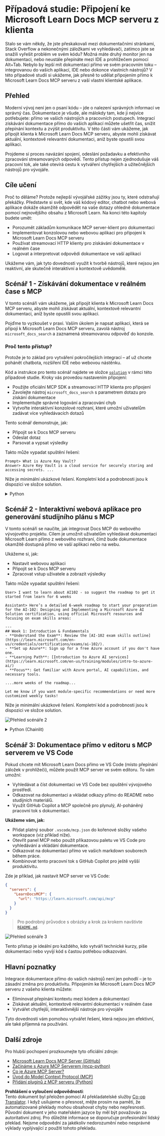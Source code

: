<!--
CO_OP_TRANSLATOR_METADATA:
{
  "original_hash": "4319d291c9d124ecafea52b3d04bfa0e",
  "translation_date": "2025-07-14T06:28:42+00:00",
  "source_file": "09-CaseStudy/docs-mcp/README.md",
  "language_code": "cs"
}
-->
# Případová studie: Připojení ke Microsoft Learn Docs MCP serveru z klienta

Stalo se vám někdy, že jste přeskakovali mezi dokumentačními stránkami, Stack Overflow a nekonečnými záložkami ve vyhledávači, zatímco jste se snažili vyřešit problém ve svém kódu? Možná máte druhý monitor jen na dokumentaci, nebo neustále přepínáte mezi IDE a prohlížečem pomocí Alt+Tab. Nebylo by lepší mít dokumentaci přímo ve svém pracovním toku – integrovanou do vašich aplikací, IDE nebo dokonce vlastních nástrojů? V této případové studii si ukážeme, jak přesně to udělat připojením přímo k Microsoft Learn Docs MCP serveru z vaší vlastní klientské aplikace.

## Přehled

Moderní vývoj není jen o psaní kódu – jde o nalezení správných informací ve správný čas. Dokumentace je všude, ale málokdy tam, kde ji nejvíce potřebujete: přímo ve vašich nástrojích a pracovních postupech. Integrací získávání dokumentace přímo do vašich aplikací můžete ušetřit čas, snížit přepínání kontextu a zvýšit produktivitu. V této části vám ukážeme, jak připojit klienta k Microsoft Learn Docs MCP serveru, abyste mohli získávat aktuální, kontextově relevantní dokumentaci, aniž byste opustili svou aplikaci.

Projdeme si proces navázání spojení, odeslání požadavku a efektivního zpracování streamovaných odpovědí. Tento přístup nejen zjednodušuje váš pracovní tok, ale také otevírá cestu k vytváření chytřejších a užitečnějších nástrojů pro vývojáře.

## Cíle učení

Proč to děláme? Protože nejlepší vývojářské zážitky jsou ty, které odstraňují překážky. Představte si svět, kde váš kódový editor, chatbot nebo webová aplikace dokáže okamžitě odpovědět na vaše dotazy ohledně dokumentace pomocí nejnovějšího obsahu z Microsoft Learn. Na konci této kapitoly budete umět:

- Porozumět základům komunikace MCP server-klient pro dokumentaci
- Implementovat konzolovou nebo webovou aplikaci pro připojení k Microsoft Learn Docs MCP serveru
- Používat streamovací HTTP klienty pro získávání dokumentace v reálném čase
- Logovat a interpretovat odpovědi dokumentace ve vaší aplikaci

Ukážeme vám, jak tyto dovednosti využít k tvorbě nástrojů, které nejsou jen reaktivní, ale skutečně interaktivní a kontextově uvědomělé.

## Scénář 1 - Získávání dokumentace v reálném čase s MCP

V tomto scénáři vám ukážeme, jak připojit klienta k Microsoft Learn Docs MCP serveru, abyste mohli získávat aktuální, kontextově relevantní dokumentaci, aniž byste opustili svou aplikaci.

Pojďme to vyzkoušet v praxi. Vaším úkolem je napsat aplikaci, která se připojí k Microsoft Learn Docs MCP serveru, zavolá nástroj `microsoft_docs_search` a zaznamená streamovanou odpověď do konzole.

### Proč tento přístup?
Protože je to základ pro vytváření pokročilejších integrací – ať už chcete pohánět chatbota, rozšíření IDE nebo webovou nástěnku.

Kód a instrukce pro tento scénář najdete ve složce [`solution`](./solution/README.md) v rámci této případové studie. Kroky vás provedou nastavením připojení:
- Použijte oficiální MCP SDK a streamovací HTTP klienta pro připojení
- Zavolejte nástroj `microsoft_docs_search` s parametrem dotazu pro získání dokumentace
- Implementujte správné logování a zpracování chyb
- Vytvořte interaktivní konzolové rozhraní, které umožní uživatelům zadávat více vyhledávacích dotazů

Tento scénář demonstruje, jak:
- Připojit se k Docs MCP serveru
- Odeslat dotaz
- Parsovat a vypsat výsledky

Takto může vypadat spuštění řešení:

```
Prompt> What is Azure Key Vault?
Answer> Azure Key Vault is a cloud service for securely storing and accessing secrets. ...
```

Níže je minimální ukázkové řešení. Kompletní kód a podrobnosti jsou k dispozici ve složce solution.

<details>
<summary>Python</summary>

```python
import asyncio
from mcp.client.streamable_http import streamablehttp_client
from mcp import ClientSession

async def main():
    async with streamablehttp_client("https://learn.microsoft.com/api/mcp") as (read_stream, write_stream, _):
        async with ClientSession(read_stream, write_stream) as session:
            await session.initialize()
            result = await session.call_tool("microsoft_docs_search", {"query": "Azure Functions best practices"})
            print(result.content)

if __name__ == "__main__":
    asyncio.run(main())
```

- Pro kompletní implementaci a logování viz [`scenario1.py`](../../../../09-CaseStudy/docs-mcp/solution/python/scenario1.py).
- Pro instrukce k instalaci a použití viz soubor [`README.md`](./solution/python/README.md) ve stejné složce.
</details>

## Scénář 2 - Interaktivní webová aplikace pro generování studijního plánu s MCP

V tomto scénáři se naučíte, jak integrovat Docs MCP do webového vývojového projektu. Cílem je umožnit uživatelům vyhledávat dokumentaci Microsoft Learn přímo z webového rozhraní, čímž bude dokumentace okamžitě dostupná přímo ve vaší aplikaci nebo na webu.

Ukážeme si, jak:
- Nastavit webovou aplikaci
- Připojit se k Docs MCP serveru
- Zpracovat vstup uživatele a zobrazit výsledky

Takto může vypadat spuštění řešení:

```
User> I want to learn about AI102 - so suggest the roadmap to get it started from learn for 6 weeks

Assistant> Here’s a detailed 6-week roadmap to start your preparation for the AI-102: Designing and Implementing a Microsoft Azure AI Solution certification, using official Microsoft resources and focusing on exam skills areas:

---
## Week 1: Introduction & Fundamentals
- **Understand the Exam**: Review the [AI-102 exam skills outline](https://learn.microsoft.com/en-us/credentials/certifications/exams/ai-102/).
- **Set up Azure**: Sign up for a free Azure account if you don't have one.
- **Learning Path**: [Introduction to Azure AI services](https://learn.microsoft.com/en-us/training/modules/intro-to-azure-ai/)
- **Focus**: Get familiar with Azure portal, AI capabilities, and necessary tools.

....more weeks of the roadmap...

Let me know if you want module-specific recommendations or need more customized weekly tasks!
```

Níže je minimální ukázkové řešení. Kompletní kód a podrobnosti jsou k dispozici ve složce solution.

![Přehled scénáře 2](../../../../translated_images/scenario2.0c92726d5cd81f68238e5ba65f839a0b300d5b74b8ca7db28bc8f900c3e7d037.cs.png)

<details>
<summary>Python (Chainlit)</summary>

Chainlit je framework pro tvorbu konverzačních AI webových aplikací. Umožňuje snadno vytvářet interaktivní chatboty a asistenty, kteří mohou volat MCP nástroje a zobrazovat výsledky v reálném čase. Je ideální pro rychlé prototypování a uživatelsky přívětivá rozhraní.

```python
import chainlit as cl
import requests

MCP_URL = "https://learn.microsoft.com/api/mcp"

@cl.on_message
def handle_message(message):
    query = {"question": message}
    response = requests.post(MCP_URL, json=query)
    if response.ok:
        result = response.json()
        cl.Message(content=result.get("answer", "No answer found.")).send()
    else:
        cl.Message(content="Error: " + response.text).send()
```

- Pro kompletní implementaci viz [`scenario2.py`](../../../../09-CaseStudy/docs-mcp/solution/python/scenario2.py).
- Pro instrukce k nastavení a spuštění viz [`README.md`](./solution/python/README.md).
</details>

## Scénář 3: Dokumentace přímo v editoru s MCP serverem ve VS Code

Pokud chcete mít Microsoft Learn Docs přímo ve VS Code (místo přepínání záložek v prohlížeči), můžete použít MCP server ve svém editoru. To vám umožní:
- Vyhledávat a číst dokumentaci ve VS Code bez opuštění vývojového prostředí.
- Odkazovat na dokumentaci a vkládat odkazy přímo do README nebo studijních materiálů.
- Využít GitHub Copilot a MCP společně pro plynulý, AI-poháněný pracovní tok s dokumentací.

**Ukážeme vám, jak:**
- Přidat platný soubor `.vscode/mcp.json` do kořenové složky vašeho workspace (viz příklad níže).
- Otevřít panel MCP nebo použít příkazovou paletu ve VS Code pro vyhledávání a vkládání dokumentace.
- Odkazovat na dokumentaci přímo ve vašich markdown souborech během práce.
- Kombinovat tento pracovní tok s GitHub Copilot pro ještě vyšší produktivitu.

Zde je příklad, jak nastavit MCP server ve VS Code:

```json
{
  "servers": {
    "LearnDocsMCP": {
      "url": "https://learn.microsoft.com/api/mcp"
    }
  }
}
```

</details>

> Pro podrobný průvodce s obrázky a krok za krokem navštivte [`README.md`](./solution/scenario3/README.md).

![Přehled scénáře 3](../../../../translated_images/step4-prompt-chat.12187bb001605efc5077992b621f0fcd1df12023c5dce0464f8eb8f3d595218f.cs.png)

Tento přístup je ideální pro každého, kdo vytváří technické kurzy, píše dokumentaci nebo vyvíjí kód s častou potřebou odkazování.

## Hlavní poznatky

Integrace dokumentace přímo do vašich nástrojů není jen pohodlí – je to zásadní změna pro produktivitu. Připojením ke Microsoft Learn Docs MCP serveru z vašeho klienta můžete:

- Eliminovat přepínání kontextu mezi kódem a dokumentací
- Získávat aktuální, kontextově relevantní dokumentaci v reálném čase
- Vytvářet chytřejší, interaktivnější nástroje pro vývojáře

Tyto dovednosti vám pomohou vytvářet řešení, která nejsou jen efektivní, ale také příjemná na používání.

## Další zdroje

Pro hlubší pochopení prozkoumejte tyto oficiální zdroje:

- [Microsoft Learn Docs MCP Server (GitHub)](https://github.com/MicrosoftDocs/mcp)
- [Začínáme s Azure MCP Serverem (mcp-python)](https://learn.microsoft.com/en-us/azure/developer/azure-mcp-server/get-started#create-the-python-app)
- [Co je Azure MCP Server?](https://learn.microsoft.com/en-us/azure/developer/azure-mcp-server/)
- [Úvod do Model Context Protocol (MCP)](https://modelcontextprotocol.io/introduction)
- [Přidání pluginů z MCP serveru (Python)](https://learn.microsoft.com/en-us/semantic-kernel/concepts/plugins/adding-mcp-plugins)

**Prohlášení o vyloučení odpovědnosti**:  
Tento dokument byl přeložen pomocí AI překladatelské služby [Co-op Translator](https://github.com/Azure/co-op-translator). I když usilujeme o přesnost, mějte prosím na paměti, že automatizované překlady mohou obsahovat chyby nebo nepřesnosti. Původní dokument v jeho mateřském jazyce by měl být považován za autoritativní zdroj. Pro důležité informace se doporučuje profesionální lidský překlad. Nejsme odpovědní za jakékoliv nedorozumění nebo nesprávné výklady vyplývající z použití tohoto překladu.